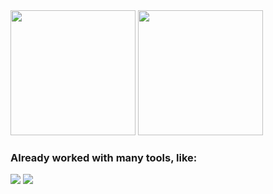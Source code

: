 <div>
<img height="200" src="https://github-readme-stats.vercel.app/api?username=GuiDevloper&show_icons=true&theme=radical&include_all_commits=true&count_private=true&custom_title=GuiDevloper's%20GitHub%20Stats"/>
<img height="200" src="https://github-readme-stats.vercel.app/api/top-langs/?username=GuiDevloper&layout=compact&langs_count=10&theme=radical"/>
</div>

### Already worked with many tools, like:

<div>
<img src="https://skillicons.dev/icons?i=js,html,css,vue,webpack,ts,jest,git" />
<img src="https://skillicons.dev/icons?i=mysql,nodejs,py,sass,tailwind,bootstrap,selenium" />
</div>
